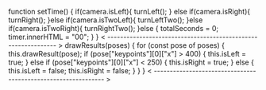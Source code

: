 function setTime() {
  if(camera.isLeft){
    turnLeft();
  } else if(camera.isRight){
    turnRight();
  }else if(camera.isTwoLeft){
    turnLeftTwo();
  }else if(camera.isTwoRight){
    turnRightTwo();
  }else {
    totalSeconds = 0;
    timer.innerHTML = "00";
  }
}
< -------------------------------------------------------------- >
  drawResults(poses) {
    for (const pose of poses) {
      this.drawResult(pose);
      if (pose["keypoints"][0]["x"] > 400) {
        this.isLeft = true;
      } else if (pose["keypoints"][0]["x"] < 250) {
        this.isRight = true;
      } else {
        this.isLeft = false;
        this.isRight = false;
      }
    }
  }
< -------------------------------------------------------------- >

